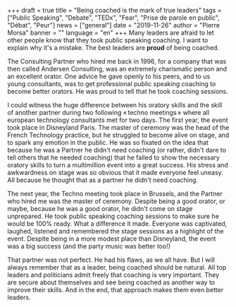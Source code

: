+++
draft = true
title = "Being coached is the mark of true leaders"
tags = ["Public Speaking", "Debate", "TEDx", "Fear", "Prise de parole en public", "Débat", "Peur"]
news = ["general"]
date = "2019-11-26"
author = "Pierre Morsa"
banner = ""
language = "en"
+++
Many leaders are afraid to let other people know that they took public speaking coaching. I want to explain why it's a mistake. The best leaders are **proud** of being coached.

The Consulting Partner who hired me back in 1996, for a company that was then called Andersen Consulting, was an extremely charismatic person and an excellent orator. One advice he gave openly to his peers, and to us young consultants, was to get professional public speaking coaching to become better orators. He was proud to tell that he took coaching sessions. 

I could witness the huge difference between his oratory skills and the skill of another partner during two following « techno meetings » where all european technology consultants met for two days. The first year, the event took place in Disneyland Paris. The master of ceremony was the head of the French Technology practice, but he struggled to become alive on stage, and to spark any emotion in the public. He was so fixated on the idea that because he was a Partner he didn't need coaching (or rather, didn't dare to tell others that he needed coaching) that he failed to show the necessary oratory skills to turn a multimillion event into a great success. His stress and awkwardness on stage was so obvious that it made everyone feel uneasy. All because he thought that as a partner he didn't need coaching.

The next year, the Techno meeting took place in Brussels, and the Partner who hired me was the master of ceremony. Despite being a good orator, or maybe, because he was a good orator, he didn't come on stage unprepared. He took public speaking coaching sessions to make sure he would be 100% ready. What a difference it made. Everyone was captivated, laughed, listened and remembered the stage sessions as a highlight of the event. Despite being in a more modest place than Disneyland, the event was a big success (and the party music was better too!)

That partner was not perfect. He had his flaws, as we all have. But I will always remember that as a leader, being coached should be natural. All top leaders and politicians admit freely that coaching is very important. They are secure about themselves and see being coached as another way to improve their skills. And in the end, that approach makes them even better leaders.
